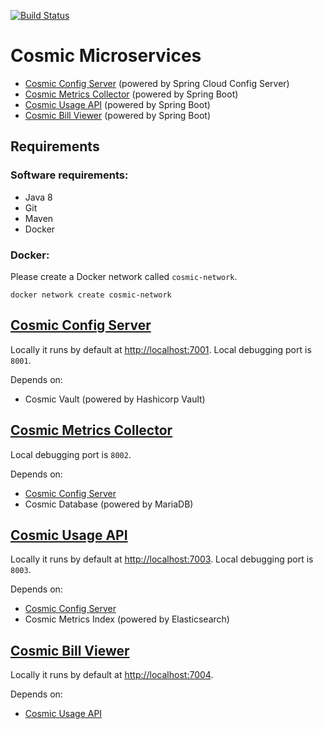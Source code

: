[![Build Status](https://beta-jenkins.mcc.schubergphilis.com/buildStatus/icon?job=cosmic-microservices/0001-cosmic-microservices-master-build)](https://beta-jenkins.mcc.schubergphilis.com/job/cosmic-microservices/job/0001-cosmic-microservices-master-build/)

# Cosmic Microservices

- [Cosmic Config Server](cosmic-config-server) (powered by Spring Cloud Config Server)
- [Cosmic Metrics Collector](cosmic-metrics-collector) (powered by Spring Boot)
- [Cosmic Usage API](cosmic-usage-api) (powered by Spring Boot)
- [Cosmic Bill Viewer](cosmic-bill-viewer) (powered by Spring Boot)

## Requirements

### Software requirements:

- Java 8
- Git
- Maven
- Docker


### Docker:

Please create a Docker network called `cosmic-network`.

    docker network create cosmic-network


## [Cosmic Config Server](cosmic-config-server)

Locally it runs by default at [http://localhost:7001](http://localhost:7001).
Local debugging port is `8001`.


Depends on:
- Cosmic Vault (powered by Hashicorp Vault)

## [Cosmic Metrics Collector](cosmic-metrics-collector)

Local debugging port is `8002`.

Depends on:
- [Cosmic Config Server](cosmic-config-server)
- Cosmic Database (powered by MariaDB)


## [Cosmic Usage API](cosmic-usage-api)

Locally it runs by default at [http://localhost:7003](http://localhost:7003).
Local debugging port is `8003`.

Depends on:
- [Cosmic Config Server](cosmic-config-server)
- Cosmic Metrics Index (powered by Elasticsearch)


## [Cosmic Bill Viewer](cosmic-bill-viewer)

Locally it runs by default at [http://localhost:7004](http://localhost:7004).

Depends on:
- [Cosmic Usage API](cosmic-usage-api)
